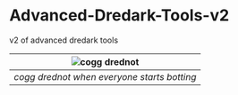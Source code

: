 # Advanced-Dredark-Tools-v2
v2 of advanced dredark tools

|![cogg drednot](https://cdn.discordapp.com/attachments/752138183814283328/781794370340519948/a_601be13fa20df060dbd7464d0e513f57_1_1.png)|
|:--:| 
|*cogg drednot when everyone starts botting*|
